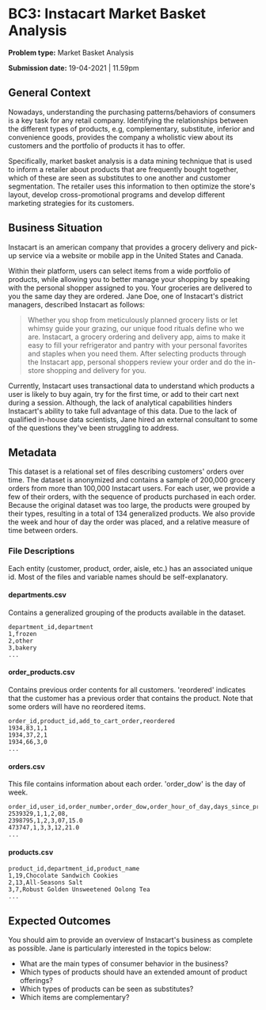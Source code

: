 # BC3: Instacart Market Basket Analysis 

**Problem type:** Market Basket Analysis

**Submission date:** 19-04-2021 | 11.59pm

## General Context 

Nowadays, understanding the purchasing patterns/behaviors of consumers is a
key task for any retail company. Identifying the relationships between the
different types of products, e.g, complementary, substitute, inferior and
convenience goods, provides the company a wholistic view about its customers
and the portfolio of products it has to offer.

Specifically, market basket analysis is a data mining technique that is used
to inform a retailer about products that are frequently bought together, which
of these are seen as substitutes to one another and customer segmentation. The
retailer uses this information to then optimize the store's layout, develop
cross-promotional programs and develop different marketing strategies for its
customers.
 
## Business Situation 

Instacart is an american company that provides a grocery delivery and pick-up
service via a website or mobile app in the United States and Canada.

Within their platform, users can select items from a wide portfolio of
products, while allowing you to better manage your shopping by speaking with
the personal shopper assigned to you. Your groceries are delivered to you the
same day they are ordered. Jane Doe, one of Instacart's district managers,
described Instacart as follows:

> Whether you shop from meticulously planned grocery lists or let whimsy guide
> your grazing, our unique food rituals define who we are. Instacart, a
> grocery ordering and delivery app, aims to make it easy to fill your
> refrigerator and pantry with your personal favorites and staples when you
> need them. After selecting products through the Instacart app, personal
> shoppers review your order and do the in-store shopping and delivery for
> you.
 
Currently, Instacart uses transactional data to understand which products a
user is likely to buy again, try for the first time, or add to their cart next
during a session. Although, the lack of analytical capabilities hinders
Instacart's ability to take full advantage of this data. Due to the lack of
qualified in-house data scientists, Jane hired an external consultant to
some of the questions they've been struggling to address.

## Metadata

This dataset is a relational set of files describing customers' orders over
time. The dataset is anonymized and contains a sample of 200,000 grocery
orders from more than 100,000 Instacart users. For each user, we provide a few
of their orders, with the sequence of products purchased in each order.
Because the original dataset was too large, the products were grouped by their
types, resulting in a total of 134 generalized products.  We also provide the
week and hour of day the order was placed, and a relative measure of time
between orders.

### File Descriptions

Each entity (customer, product, order, aisle, etc.) has an associated unique
id. Most of the files and variable names should be self-explanatory.

#### departments.csv

Contains a generalized grouping of the products available in the dataset.

```
department_id,department  
1,frozen  
2,other  
3,bakery  
...
```

#### order_products.csv

Contains previous order contents for all customers. 'reordered' indicates that
the customer has a previous order that contains the product. Note that some
orders will have no reordered items.

```
order_id,product_id,add_to_cart_order,reordered  
1934,83,1,1  
1934,37,2,1  
1934,66,3,0  
... 
```

#### orders.csv

This file contains information about each order. 'order_dow' is the day of
week.

```
order_id,user_id,order_number,order_dow,order_hour_of_day,days_since_prior_order  
2539329,1,1,2,08,  
2398795,1,2,3,07,15.0  
473747,1,3,3,12,21.0  
...
```

#### products.csv

```
product_id,department_id,product_name
1,19,Chocolate Sandwich Cookies  
2,13,All-Seasons Salt  
3,7,Robust Golden Unsweetened Oolong Tea  
...
```


## Expected Outcomes

You should aim to provide an overview of Instacart's business as complete as
possible. Jane is particularly interested in the topics below:

- What are the main types of consumer behavior in the business?
- Which types of products should have an extended amount of product offerings?
- Which types of products can be seen as substitutes?
- Which items are complementary?
